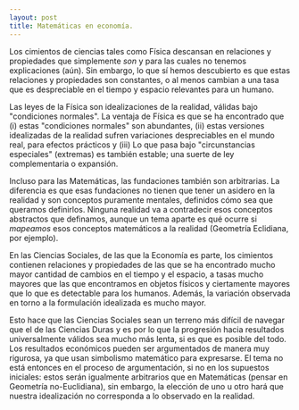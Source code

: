 ```yaml
---
layout: post
title: Matemáticas en economía.
---
```


Los cimientos de ciencias tales como Física descansan en relaciones y propiedades que simplemente *son* y para las cuales no tenemos explicaciones (aún). Sin embargo, lo que sí hemos descubierto es que estas relaciones y propiedades son constantes, o al menos cambian a una tasa que es despreciable en el tiempo y espacio relevantes para un humano.

Las leyes de la Física son idealizaciones de la realidad, válidas bajo "condiciones normales". La ventaja de Física es que se ha encontrado que (i) estas "condiciones normales" son abundantes, (ii) estas versiones idealizadas de la realidad sufren variaciones despreciables en el mundo real, para efectos prácticos y (iii) Lo que pasa bajo "circunstancias especiales" (extremas) es también estable; una suerte de ley complementaria o expansión.

Incluso para las Matemáticas, las fundaciones también son arbitrarias. La diferencia es que esas fundaciones no tienen que tener un asidero en la realidad y son conceptos puramente mentales, definidos cómo sea que queramos definirlos. Ninguna realidad va a contradecir esos conceptos abstractos que definamos, aunque un tema aparte es qué ocurre si *mapeamos* esos conceptos matemáticos a la realidad (Geometría Eclidiana, por ejemplo).

En las Ciencias Sociales, de las que la Economía es parte, los cimientos contienen relaciones y propiedades de las que se ha encontrado mucho mayor cantidad de cambios en el tiempo y el espacio, a tasas mucho mayores que las que encontramos en objetos físicos y ciertamente mayores que lo que es detectable para los humanos. Además, la variación observada en torno a la formulación idealizada es mucho mayor.

Esto hace que las Ciencias Sociales sean un terreno más difícil de navegar que el de las Ciencias Duras y es por lo que la progresión hacia resultados universalmente válidos sea mucho más lenta, si es que es posible del todo. Los resultados económicos pueden ser argumentados de manera muy rigurosa, ya que usan simbolismo matemático para expresarse. El tema no está entonces en el proceso de argumentación, si no en los supuestos iniciales: estos serán igualmente arbitrarios que en Matemáticas (pensar en Geometría no-Euclidiana), sin embargo, la elección de uno u otro hará que nuestra idealización no corresponda a lo observado en la realidad.